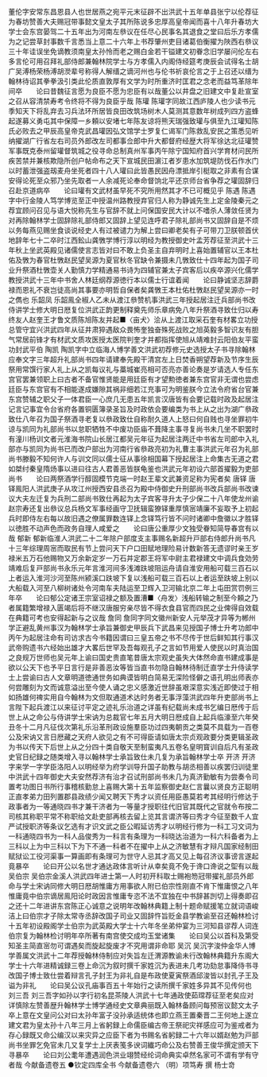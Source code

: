 <!-- { "loadSidebar": true } -->
董伦字安常东昌恩县人也世居燕之宛平元末征辟不出洪武十五年单县张宁以伦荐征为春坊赞善大夫赐冠带事懿文皇太子其所陈说多忠厚高皇帝闻而喜十八年升春坊大学士会东宫晏驾二十五年出为河南左叅议在任尽心民事名其退食之堂曰后乐方孝儒为之记尝草封事数千言悉当上意二十六年上书荐肇州吏目诸葛伯衡擢为陜西右叅议三十年诖误坐免谪教须南皇太孙怜而老之赐白金若干镒建文初眷念旧学屡问伦左右多言伦可用召拜礼部侍郎兼翰林院学士与方孝儒入内阁侍经筵考庚辰会试得名士胡广吴溥杨荣杨溥胡濙辈号称得人解缙之谪河州也与伦书祈哀伦言之于上召还以缙为翰林待诏其拳拳汲引类此伦质直敦厚有文学为时所重济时匡君之念老而益笃革除年间卒　　论曰昔魏征言愿为良臣不愿为忠臣有以哉董公以井盘之旧建文中复赴宣室之召从容清禁寿考令终将不得为良臣乎哉
陈瓘
陈瓘字同故江西庐陵人也少读书元季知天下将乱弃去习兵法环所居皆良田改筑场树木人莫测其意数年树成列四方盗蜂起遂募义勇屯其中保障一乡頼以安堵七年陈友谅将熊天瑞强致瓘与俱至九江瓘知陈氏必败去之甲辰高皇帝克武昌瓘因弘文馆学士罗复仁谒军门陈救乱安民之策悉见听纳擢湖广行省左右司员外郎改左司都事佥郎中升大都督府经歴大将军徐达北征瓘赞军事既克泰州留瓘督筑城之役寻命总制真州军事丙午除宁国知府首兴学育材问民所疾苦禁并兼核欺隐所创户帖命布之天下宣城民田濵江者岁患水加筑堤防伐石作水门以时蓄泄强盗刼麦舟坐死者四十八人瓘曰此皆愚民因舟漂抵岸引梃取之非素有合谋安得论死至众邪乃坐先取者一人余减死论奉命督饷北平还京师台省争荐之瓘固辞归召赴京道病卒　　论曰瓘有文武材虽早死不究所用然其才不已可概见乎
陈遇
陈遇字中行金陵人笃学博览至正中授温州路教授弃官归人称为静诚先生上定金陵秦元之荐宜顾问召见与语大悦称先生与官辞不就上问保国安民大计以不嗜杀人薄敛任贤为对再除翰林学士固辞除礼部侍郎又固辞上望见连呼君子除礼部尚书又固辞自是不烦以务每燕见赐坐食谈说经史人有过被谴力为解上尝曰卿老矣有子可带刀卫朕顿首伏地辞年七十二卒时江西鈆山龚斆学博行淳以明经为教授御史叶孟芳荐征至洪武十三年秋上坐武英殿见诸儒使言志皆对曰不敢上负圣主自弃明时上喜始置辅官以王本杜佑及斆为春官杜斆赵民望吴源为夏官秋冬官缺令兼摄未几斆致仕十四年起为国子司业升祭酒杜斆壶关人勤慎力学精通易书诗为四辅官兼太子宾客后以疾卒源兴化儒学教授洪武十三年中书舍人林廷纲荐源徳行本以儒士行谊着闻　　论曰静诚坚志辞爵禄而恩礼不衰岂徒高尚其事要亦明哲自保者矣龚斆王本杜佑杜斆赵民望吴源亦一时之儁也
乐韶凤
乐韶鳯全椒人乙未从渡江叅赞机事洪武三年授起居注迁兵部尚书改侍讲学士修大明日厯复位洪武正韵更制释奠先师乐章病免八年升祭酒寻致仕归以寿终友人赵奎王才鲁文质陈旭陈友并起■〈亩犬〉浍从上渡江取采石奎有材畧立功授总管守宜兴洪武四年从征井肃猝遇敌众畏怖奎独奋殊死战败之旭英毅多智识友有胆气常居前锋才有材武文质攻医授太医院判奎才并都指挥使旭从靖难封云阳伯友平蛮功封武平伯
陶凯
陶凯字中立临海人博学善文洪武初荐修元史选授太子书寻除翰林应奉文字三年超升礼部尚书四年请建奉先殿干清宫左上日焚香朔望荐新及节序生辰祭用常馔行家人礼上从之凯每议礼与藁城崔亮相可否亮亦善论奏是岁请选人专任东宫官罢兼领职上曰古者不备官惟贤能是用廷臣有才望勲徳者兼东宫官非无谓也尝虑廷臣与东宫官有不相能遂成嫌隙其祸非细若江充事可为明鉴朕今立法令府省台官兼东宫赞辅之职父子一体君臣一心庶几无患五年凯言汉唐皆有会要记载时政及起居注记言记事宜令台省府各置铜匮簿录圣旨及时政依会要编类为书上从之出为湖广叅政致仕八年召为国子祭酒寻老复以叅政致仕自称耐久道人上怒曰何自贱也寻坐罪初牛谅与凯同为礼部尚书以怠职牺牲不中废功臣庙不葺降主事寻复尚书未几坐不职罢时有潼川杨训文者元淮海书院山长居江都吴元年征为起居注两迁中书省左司郎中入礼部亦与凯同为尚书已而改户部出为河南行省叅政亮初为礼曹主事洪武元年召为礼部尚书滕毅不知何许人与训文同以儒士征从事徐相国幕下授起居注上命集古无道之君如桀纣秦皇隋炀事以进曰往古人君善恶皆朕龟鉴也洪武元年初设六部首擢毅为吏部尚书　　论曰两祭酒学行醇固模节克端一时赵王辈文武兼资足称为宪者矣
唐铎
唐铎鳯阳人洪武庚子从攻江州授西安县丞召为殿中侍御史升刑部尚书改兵部尚书改谏议大夫左迁复为兵刑二部尚书致仕再起为太子宾客寻升太子少保二十八年使龙州谕赵宗寿还复出叅议总兵杨文军事经画守卫抚辑蛮獠铎重厚慎宻靖廉不妄取予上初起兵时即侍左右每以故旧遇之僚属罪数连铎上念铎笃行皆不问时诸卿中詹徽以才胜铎以徳胜不动声色而政务自理人咸爱之　　论曰唐公重厚少文独受眷知简导春宫有以哉
郁新
郁新临淮人洪武二十二年除户部度支主事赐名新超升戸部右侍郎升尚书凡十三年综理周宻而取民有节上尝问天下户口田赋地理险易计数新答无遗谬时亲王岁禄米五万石他赐物又万余新定岁一万石并定郡王将军中尉主君禄建文中调兵食効劳靖难后复戸部尚书永乐元年言淮河间多浅滩趺坡阻运舟请自淮安用船可载三百石以上者运入淮河沙河至陈州颍溪口趺坡下复以浅船可载三百石以上者运至趺坡上别以大船载入河至八柳树诸处令河南车夫陆运至卫辉入卫河输北京二年上屯田赏罚例三年卒　　论曰郁公定诸王宗室诏禄之额及置漕■〈舟发〉浅船转输之制至今頼之乃者属籍繁增禄入匮竭后将不继汉唐服穷亲尽皆不得衣食县官而四民之业俾得自效载在典籍可考也安得起新与之议哉
詹同
詹同字同文徽州新安人元举茂才异等为郴州学正避乱黄州事汉为翰林学士承旨兼御史甲辰兵下武昌来见授国子博士升考功郎中丙午为起居注命有司访求古今书籍因谓曰三皇五帝之书不尽传于世后鲜知其行事汉武帝购遗书六经始出雄才大畧后世罕及吾每观孔子之言如节用爱人使民以时真治国之良规万世师也吴元年上谕曰国史贵直笔昔唐太宗观史虽失大体然命直书建成事是欲以公天下也予平日言行是非善恶汝等皆当直书勿隐自翰林待制迁直学士升侍读学士上尝谕曰古人文章明道徳通世务如典谟皆明白简易无深险怪僻之语孔明出师表亦何尝雕刻为文而诚意溢出至今使人诵之忠义感激近世辞虽艰深意实浅近即使过于相如扬雄何禆实用自今翰林为文但取通道术达时务者无事浮藻洪武四年升吏部尚书上言陛下起兵渡江以来征讨平定之迹礼乐治道之详虽有纪载尚未成书乞编日厯传于后世上从之命公与侍讲学士宋讷为总裁官七年五月大明日厯成自上起兵临濠至六年癸丑冬十二月凡征伐次第礼乐沿革刑政设施羣臣功过四夷朝贡之类莫不具载为一百卷公及宋讷又言日厯藏之天府人欲见之有不可得臣请如唐太宗贞观政要分类更辑圣政为书以传天下后世上从之分四十类自敬天至制蛮夷凡五卷名皇明寳训自后凡有圣政史官日纪録之随类增入寻以翰林学士承旨致仕未几复为承旨翰林学士卒
开济
开济字来学一字学臣洛阳人以明经举为府学训导升国子助教与胡丞相善以疾罢归训徒里中洪武十四年御史大夫安然荐济有治才召试刑部尚书未几为真济勤敏有为尝奏令司置考功图日书所行事稽核勤怠上喜赐大第十五年监察御史赵仁言曩以贤良方正聪明正直孝弟力田列置郡县政绩少闻又聘天下秀才以资任用臣愚莫若考其经明行修达于政事者为一等通晓四书才兼干济者为一等量才授职往代旧官其既代之官就令布按二司核其称职平常不称职给文赴吏部再核去留上览其言谓济等曰秀才今征至数千人宜严试授职济等条议乞选有才识文武之臣公暇延访秀才以明经行修为一科工习文词为一科通晓四书为一科人品俊秀为一科言有条理为一科晓达治道为一科六科备者为上三科以上为中三科以下为下不通一科者不在擢中上从之济敏慧有才辩凡国家经制田赋狱讼工役河渠事一算画即有条理可为世守人忌其才高又见上每召济议事谤言遂起竟暴卒　　论曰开公以名世才通达政体言听计从幸矣竟不免于谗口谗说之堲有以哉
吴伯宗
吴伯宗金溪人洪武四年进士第一人时初开科取士赐袍笏冠带擢礼部员外郎命与学士宋讷同修大明日厯胡惟庸方用事欲人附已伯宗性刚直不肯下惟庸恨之八年惟庸竟中伯宗谪居鳯阳论时政因言惟庸专恣不法不宜独在中书辞甚剀切上得奏即召之还十二年进讲东宫陈正心诚意之说明年改翰林典籍上制十题命赋援笔立就词语峻洁上曰伯宗才子除太常寺丞辞改国子司业又固辞忤旨贬金县学教谕至召还翰林检讨十五年初设殿阁学士伯宗为武英殿大学士十六年冬坐弟仲宴为三河知县谬荐人词连伯宗复为翰林检讨明年卒所著有南宫使交成均玉堂诸集　　论曰吴公以首科及第受知圣主简直宻勿可谓遇矣而旋起旋废才不究用谓非命耶
吴沉
吴沉字浚仲金华人博学善属文洪武十二年荐授翰林侍制应对失旨左迁渭源教谕未行改翰林典籍升东阁大学士十六年进精诚録三卷上命沉为叙时撰千家姓沉为表进未几考功劾怠事降侍书寻改国子博士致仕尝着辩言孔子封王为非礼自是布政使夏寅祭酒邱浚皆以封孔子王及谥为非礼　　论曰吴公议孔庙事百五十年始行之读所撰千家姓多异其不见传何也
刘三吾
刘三吾字如孙以字行初名昆茶陵人洪武十七年通政使茹瑺荐征至老矣应对详慎除左赞善歴升翰林学士博学通经史文章典丽既入翰林备顾问每预宻议懿文太子卒上意在文皇问公对曰太孙年富子没孙承适统体也即立燕王置秦晋二王何地上遂立建文君为皇太孙十八年三月上省躬録上命儒臣编古帝王祭祀灾祥感应可为鉴戒者为存心録既又命公编汉以来灾异之应臣下者为书赐名省躬録二十六年以婿赵勉为戸部尚书坐罪乞免官未几又复学士上厌表笺多谀词纎巧命公及右赞善王俊华撰定颁天下寻暴卒　　论曰刘公耄年遭遇润色洪业翊赞经纶词命典实卓然名家可不谓有学有守者哉
今献备遗卷五
●钦定四库全书
今献备遗卷六
（明）项笃寿 撰
杨士竒
